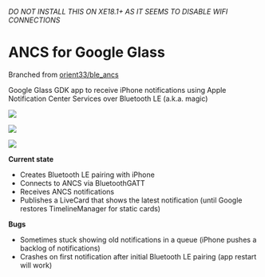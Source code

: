 *DO NOT INSTALL THIS ON XE18.1+ AS IT SEEMS TO DISABLE WIFI CONNECTIONS*


ANCS for Google Glass
========

Branched from [orient33/ble_ancs](https://github.com/orient33/ble_ancs)

Google Glass GDK app to receive iPhone notifications using Apple Notification Center Services over Bluetooth LE (a.k.a. magic)

![](http://longzheng.github.io/glass_ble_ancs/screenshot1.png)

![](http://longzheng.github.io/glass_ble_ancs/screenshot2.png)

![](http://longzheng.github.io/glass_ble_ancs/screenshot3.png)

**Current state**
- Creates Bluetooth LE pairing with iPhone
- Connects to ANCS via BluetoothGATT
- Receives ANCS notifications
- Publishes a LiveCard that shows the latest notification (until Google restores TimelineManager for static cards)

**Bugs**
- Sometimes stuck showing old notifications in a queue (iPhone pushes a backlog of notifications)
- Crashes on first notification after initial Bluetooth LE pairing (app restart will work)
